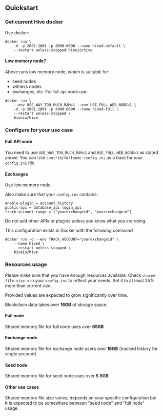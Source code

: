 Quickstart
----------

### Get current Hive docker
Use docker:
```
docker run \
    -d -p 2001:2001 -p 8090:8090 --name hived-default \
    --restart unless-stopped hiveio/hive
```
#### Low memory node?
Above runs low memory node, which is suitable for:
- seed nodes
- witness nodes
- exchanges, etc.
For full api node use:

```
docker run \
    --env USE_WAY_TOO_MUCH_RAM=1 --env USE_FULL_WEB_NODE=1 \
    -d -p 2001:2001 -p 8090:8090 --name hived-full \
    --restart unless-stopped \
    hiveio/hive
```
### Configure for your use case
#### Full API node
You need to use `USE_WAY_TOO_MUCH_RAM=1` and `USE_FULL_WEB_NODE=1` as stated above.
You can Use `contrib/fullnode.config.ini` as a base for your `config.ini` file.

#### Exchanges
Use low memory node.

Also make sure that your `config.ini` contains:
```
enable-plugin = account_history
public-api = database_api login_api
track-account-range = ["yourexchangeid", "yourexchangeid"]
```
Do not add other APIs or plugins unless you know what you are doing.

This configuration exists in Docker with the following command

```
docker run -d --env TRACK_ACCOUNT="yourexchangeid" \
    --name hived \
    --restart unless-stopped \
    hiveio/hive
```

### Resources usage

Please make sure that you have enough resources available.
Check `shared-file-size =` in your `config.ini` to reflect your needs.
Set it to at least 25% more than current size.

Provided values are expected to grow significantly over time.

Blockchain data takes over **16GB** of storage space.

#### Full node
Shared memory file for full node uses over **65GB**

#### Exchange node
Shared memory file for exchange node users over **16GB**
(tracked history for single account)

#### Seed node
Shared memory file for seed node uses over **5.5GB**

#### Other use cases
Shared memory file size varies, depends on your specific configuration but it is expected to be somewhere between "seed node" and "full node" usage.
